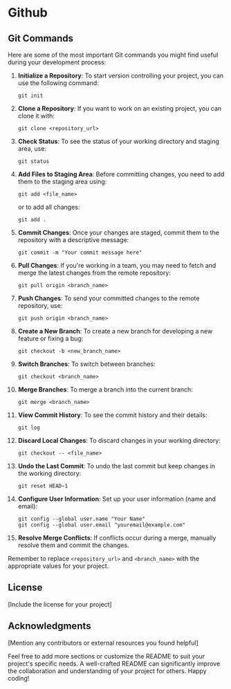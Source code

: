 
# Github

## Git Commands

Here are some of the most important Git commands you might find useful during your development process:

1. **Initialize a Repository**: To start version controlling your project, you can use the following command:

   ```
   git init
   ```

2. **Clone a Repository**: If you want to work on an existing project, you can clone it with:

   ```
   git clone <repository_url>
   ```

3. **Check Status**: To see the status of your working directory and staging area, use:

   ```
   git status
   ```

4. **Add Files to Staging Area**: Before committing changes, you need to add them to the staging area using:

   ```
   git add <file_name>
   ```

   or to add all changes:

   ```
   git add .
   ```

5. **Commit Changes**: Once your changes are staged, commit them to the repository with a descriptive message:

   ```
   git commit -m "Your commit message here"
   ```

6. **Pull Changes**: If you're working in a team, you may need to fetch and merge the latest changes from the remote repository:

   ```
   git pull origin <branch_name>
   ```

7. **Push Changes**: To send your committed changes to the remote repository, use:

   ```
   git push origin <branch_name>
   ```

8. **Create a New Branch**: To create a new branch for developing a new feature or fixing a bug:

   ```
   git checkout -b <new_branch_name>
   ```

9. **Switch Branches**: To switch between branches:

   ```
   git checkout <branch_name>
   ```

10. **Merge Branches**: To merge a branch into the current branch:

    ```
    git merge <branch_name>
    ```

11. **View Commit History**: To see the commit history and their details:

    ```
    git log
    ```

12. **Discard Local Changes**: To discard changes in your working directory:

    ```
    git checkout -- <file_name>
    ```

13. **Undo the Last Commit**: To undo the last commit but keep changes in the working directory:

    ```
    git reset HEAD~1
    ```

14. **Configure User Information**: Set up your user information (name and email):

    ```
    git config --global user.name "Your Name"
    git config --global user.email "youremail@example.com"
    ```

15. **Resolve Merge Conflicts**: If conflicts occur during a merge, manually resolve them and commit the changes.

Remember to replace `<repository_url>` and `<branch_name>` with the appropriate values for your project.

## License

[Include the license for your project]

## Acknowledgments

[Mention any contributors or external resources you found helpful]

Feel free to add more sections or customize the README to suit your project's specific needs. A well-crafted README can significantly improve the collaboration and understanding of your project for others. Happy coding!